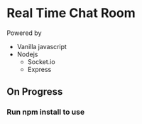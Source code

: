 # Real Time Chat Room

Powered by 

- Vanilla javascript
- Nodejs 
   - Socket.io
   - Express

## On Progress

### Run npm install to use